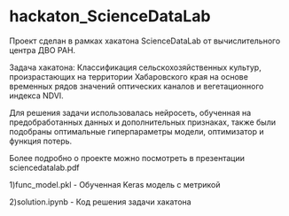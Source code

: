 # hackaton_ScienceDataLab

Проект сделан в рамках хакатона ScienceDataLab от вычислительного центра ДВО РАН.

Задача хакатона: Классификация сельскохозяйственных культур, произрастающих на территории Хабаровского края на основе временных рядов значений оптических каналов и вегетационного индекса NDVI.

Для решения задачи использовалась нейросеть, обученная на предобработанных данных и дополнительных признаках, также были подобраны оптимальные гиперпараметры модели, оптимизатор и функция потерь.

Более подробно о проекте можно посмотреть в презентации sciencedatalab.pdf


1)func_model.pkl - Обученная Keras модель с метрикой 

2)solution.ipynb - Код решения задачи хакатона

